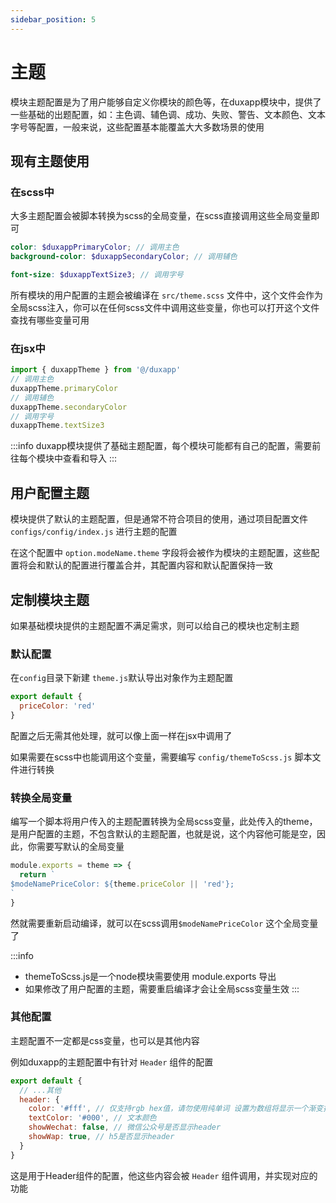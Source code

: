 ```yaml
---
sidebar_position: 5
---
```


# 主题

模块主题配置是为了用户能够自定义你模块的颜色等，在duxapp模块中，提供了一些基础的出题配置，如：主色调、辅色调、成功、失败、警告、文本颜色、文本字号等配置，一般来说，这些配置基本能覆盖大大多数场景的使用 

## 现有主题使用

### 在scss中

大多主题配置会被脚本转换为scss的全局变量，在scss直接调用这些全局变量即可

```scss
color: $duxappPrimaryColor; // 调用主色
background-color: $duxappSecondaryColor; // 调用辅色

font-size: $duxappTextSize3; // 调用字号
```

所有模块的用户配置的主题会被编译在 `src/theme.scss` 文件中，这个文件会作为全局scss注入，你可以在任何scss文件中调用这些变量，你也可以打开这个文件查找有哪些变量可用

### 在jsx中

```jsx
import { duxappTheme } from '@/duxapp'
// 调用主色
duxappTheme.primaryColor
// 调用辅色
duxappTheme.secondaryColor
// 调用字号
duxappTheme.textSize3
```

:::info
duxapp模块提供了基础主题配置，每个模块可能都有自己的配置，需要前往每个模块中查看和导入
:::

## 用户配置主题
模块提供了默认的主题配置，但是通常不符合项目的使用，通过项目配置文件 `configs/config/index.js` 进行主题的配置  

在这个配置中 `option.modeName.theme` 字段将会被作为模块的主题配置，这些配置将会和默认的配置进行覆盖合并，其配置内容和默认配置保持一致

## 定制模块主题

如果基础模块提供的主题配置不满足需求，则可以给自己的模块也定制主题

### 默认配置

在`config`目录下新建 `theme.js`默认导出对象作为主题配置

```js
export default {
  priceColor: 'red'
}
```

配置之后无需其他处理，就可以像上面一样在jsx中调用了  

如果需要在scss中也能调用这个变量，需要编写 `config/themeToScss.js` 脚本文件进行转换

### 转换全局变量

编写一个脚本将用户传入的主题配置转换为全局scss变量，此处传入的theme，是用户配置的主题，不包含默认的主题配置，也就是说，这个内容他可能是空，因此，你需要写默认的全局变量

```js
module.exports = theme => {
  return `
$modeNamePriceColor: ${theme.priceColor || 'red'};
`
}
```

然就需要重新启动编译，就可以在scss调用`$modeNamePriceColor` 这个全局变量了

:::info
- themeToScss.js是一个node模块需要使用 module.exports 导出
- 如果修改了用户配置的主题，需要重启编译才会让全局scss变量生效
:::

### 其他配置

主题配置不一定都是css变量，也可以是其他内容  

例如duxapp的主题配置中有针对 `Header` 组件的配置

```js
export default {
  // ...其他
  header: {
    color: '#fff', // 仅支持rgb hex值，请勿使用纯单词 设置为数组将显示一个渐变按钮
    textColor: '#000', // 文本颜色
    showWechat: false, // 微信公众号是否显示header
    showWap: true, // h5是否显示header
  }
}
```
这是用于Header组件的配置，他这些内容会被 `Header` 组件调用，并实现对应的功能